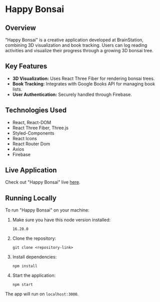 # Happy Bonsai

## Overview

"Happy Bonsai" is a creative application developed at BrainStation, combining 3D visualization and book tracking. Users can log reading activities and visualize their progress through a growing 3D bonsai tree.

## Key Features

-   **3D Visualization:** Uses React Three Fiber for rendering bonsai trees.
-   **Book Tracking:** Integrates with Google Books API for managing book lists.
-   **User Authentication:** Securely handled through Firebase.

## Technologies Used

-   React, React-DOM
-   React Three Fiber, Three.js
-   Styled-Components
-   React Icons
-   React Router Dom
-   Axios
-   Firebase

## Live Application

Check out "Happy Bonsai" live [here](https://happy-bonsai.netlify.app/login).

## Running Locally

To run "Happy Bonsai" on your machine:

1.  Make sure you have this node version installed:

        16.20.0

2.  Clone the repository:

        git clone <repository-link>

3.  Install dependencies:

        npm install

4.  Start the application:

        npm start

The app will run on `localhost:3000`.
